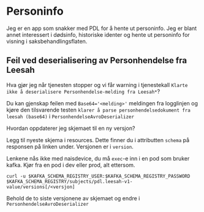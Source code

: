 # Personinfo

Jeg er en app som snakker med PDL for å hente ut personinfo. Jeg er blant annet interessert i dødsinfo, historiske identer og hente ut personinfo for visning i saksbehandlingsflaten.

## Feil ved deserialisering av Personhendelse fra Leesah

Hva gjør jeg når tjenesten stopper og vi får warning i tjenestekall `Klarte ikke å deserialisere Personhendelse-melding fra Leesah*`?

Du kan gjenskap feilen med `Base64='<melding>'` meldingen fra logglinjen og kjøre den tilsvarende testen `klarer å parse personhendelsedokument fra leesah (base64)` i `PersonhendelseAvroDeserializer`

Hvordan oppdaterer jeg skjemaet til en ny versjon?

Legg til nyeste skjema i resources. Dette finner du i attributten `schema` på responsen på linken under. Versjonen er i `version`.

Lenkene nås ikke med naisdevice, du må `exec`-e inn i en pod som bruker kafka. Kjør fra en pod i dev eller prod, alt ettersom.

```shell
curl -u $KAFKA_SCHEMA_REGISTRY_USER:$KAFKA_SCHEMA_REGISTRY_PASSWORD $KAFKA_SCHEMA_REGISTRY/subjects/pdl.leesah-v1-value/versions[/<versjon]
```

Behold de to siste versjonene av skjemaet og endre i `PersonhendelseAvroDeserializer`
